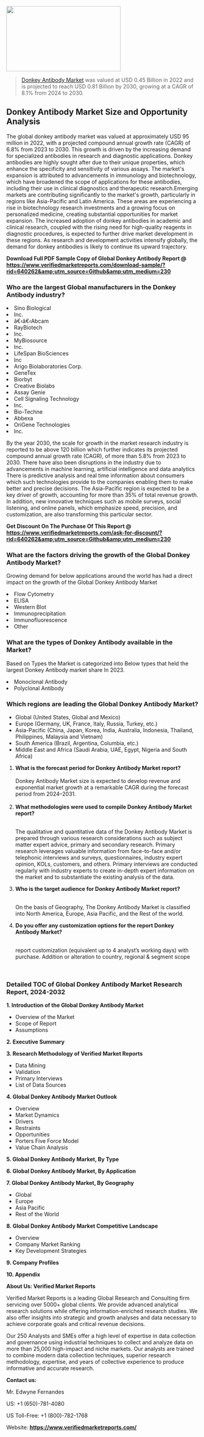 <img src="https://ffe5etoiles.com/wp-content/uploads/2024/12/MST1-300x171.png" alt="" width="300" height="171" class="alignnone size-medium wp-image-20088" /><blockquote><p><p><a href="https://www.verifiedmarketreports.com/download-sample/?rid=640262&utm_source=Github&utm_medium=230" target="_blank">Donkey Antibody Market</a> was valued at USD 0.45 Billion in 2022 and is projected to reach USD 0.81 Billion by 2030, growing at a CAGR of 8.1% from 2024 to 2030.</p></blockquote><p><h2>Donkey Antibody Market Size and Opportunity Analysis</h2>The global donkey antibody market was valued at approximately USD 95 million in 2022, with a projected compound annual growth rate (CAGR) of 6.8% from 2023 to 2030. This growth is driven by the increasing demand for specialized antibodies in research and diagnostic applications. Donkey antibodies are highly sought after due to their unique properties, which enhance the specificity and sensitivity of various assays. The market's expansion is attributed to advancements in immunology and biotechnology, which have broadened the scope of applications for these antibodies, including their use in clinical diagnostics and therapeutic research.Emerging markets are contributing significantly to the market's growth, particularly in regions like Asia-Pacific and Latin America. These areas are experiencing a rise in biotechnology research investments and a growing focus on personalized medicine, creating substantial opportunities for market expansion. The increased adoption of donkey antibodies in academic and clinical research, coupled with the rising need for high-quality reagents in diagnostic procedures, is expected to further drive market development in these regions. As research and development activities intensify globally, the demand for donkey antibodies is likely to continue its upward trajectory.</p><p class=""><strong>Download Full PDF Sample Copy of Global Donkey Antibody Report @ <a href="https://www.verifiedmarketreports.com/download-sample/?rid=640262&amp;utm_source=Github&amp;utm_medium=230" target="_blank">https://www.verifiedmarketreports.com/download-sample/?rid=640262&amp;utm_source=Github&amp;utm_medium=230</a></strong></p><h3 id="" class="">Who are the largest Global manufacturers in the Donkey Antibody industry?</h3><p><li>Sino Biological</li><li> Inc.</li><li> â€‹â€‹Abcam</li><li> RayBiotech</li><li> Inc.</li><li> MyBiosource</li><li> Inc.</li><li> LifeSpan BioSciences</li><li> Inc</li><li> Arigo Biolaboratories Corp.</li><li> GeneTex</li><li> Biorbyt</li><li> Creative Biolabs</li><li> Assay Genie</li><li> Cell Signaling Technology</li><li> Inc.</li><li> Bio-Techne</li><li> Abbexa</li><li> OriGene Technologies</li><li> Inc.</li></p><div class=""><div class="" dir="" data-message-author-role="" data-message-id="" data-message-model-slug=""><div class=""><div class=""><div class=""><div class="" dir="" data-message-author-role="" data-message-id="" data-message-model-slug=""><div class=""><div class=""><p>By the year 2030, the scale for growth in the market research industry is reported to be above 120 billion which further indicates its projected compound annual growth rate (CAGR), of more than 5.8% from 2023 to 2030. There have also been disruptions in the industry due to advancements in machine learning, artificial intelligence and data analytics There is predictive analysis and real time information about consumers which such technologies provide to the companies enabling them to make better and precise decisions. The Asia-Pacific region is expected to be a key driver of growth, accounting for more than 35% of total revenue growth. In addition, new innovative techniques such as mobile surveys, social listening, and online panels, which emphasize speed, precision, and customization, are also transforming this particular sector.</p><p><strong>Get Discount On The Purchase Of This Report @&nbsp; <a href="https://www.verifiedmarketreports.com/ask-for-discount/?rid=640262&amp;utm_source=Github&amp;utm_medium=230" target="_blank">https://www.verifiedmarketreports.com/ask-for-discount/?rid=640262&amp;utm_source=Github&amp;utm_medium=230</a></strong></p></div></div></div></div></div></div></div></div><h3 id="" class="">What are the factors driving the growth of the Global Donkey Antibody Market?</h3><p id="" class="">Growing demand for below applications around the world has had a direct impact on the growth of the Global Donkey Antibody Market</p><p id="" class=""><li>Flow Cytometry</li><li> ELISA</li><li> Western Blot</li><li> Immunoprecipitation</li><li> Immunofluorescence</li><li> Other</li></p><h3 id="" class="">What are the types of Donkey Antibody available in the Market?</h3><p id="" class="">Based on Types the Market is categorized into Below types that held the largest Donkey Antibody market share In 2023.</p><p id="" class=""><li>Monoclonal Antibody</li><li> Polyclonal Antibody</li></p><h3 id="" class="">Which regions are leading the Global Donkey Antibody Market?</h3><ul><li>Global (United States, Global and Mexico)</li><li>Europe (Germany, UK, France, Italy, Russia, Turkey, etc.)</li><li>Asia-Pacific (China, Japan, Korea, India, Australia, Indonesia, Thailand, Philippines, Malaysia and Vietnam)</li><li>South America (Brazil, Argentina, Columbia, etc.)</li><li>Middle East and Africa (Saudi Arabia, UAE, Egypt, Nigeria and South Africa)</li></ul><p><ol><li><strong>What is the forecast period for Donkey Antibody Market report?<br /></strong><br /><span data-sheets-root="1" data-sheets-value="{&quot;1&quot;:2,&quot;2&quot;:&quot;XXXX size is expected to develop revenue and exponential market growth at a remarkable CAGR during the forecast period from 2024&ndash;2030.&quot;}" data-sheets-userformat="{&quot;2&quot;:12674,&quot;4&quot;:{&quot;1&quot;:2,&quot;2&quot;:16776960},&quot;10&quot;:2,&quot;11&quot;:0,&quot;15&quot;:&quot;Arial&quot;,&quot;16&quot;:12}">Donkey Antibody Market size is expected to develop revenue and exponential market growth at a remarkable CAGR during the forecast period from 2024&ndash;2031.</span><br /><br /></li><li><strong>What methodologies were used to compile Donkey Antibody Market report?<br /><br /></strong><p>The qualitative and quantitative data of the&nbsp;Donkey Antibody Market is prepared through various research considerations such as subject matter expert advice, primary and secondary research. Primary research leverages valuable information from face-to-face and/or telephonic interviews and surveys, questionnaires, industry expert opinion, KOLs, customers, and others. Primary interviews are conducted regularly with industry experts to create in-depth expert information on the market and to substantiate the existing analysis of the data.&nbsp;</p></li><li><strong>Who is the target audience for Donkey Antibody Market report?<br /><br /></strong><p>On the basis of Geography, The&nbsp;Donkey Antibody Market is classified into North America, Europe, Asia Pacific, and the Rest of the world.</p></li><li><strong>Do you offer any customization options for the report Donkey Antibody Market?<br /><br /></strong><p>report customization (equivalent up to 4 analyst&rsquo;s working days) with purchase. Addition or alteration to country, regional &amp; segment scope</p><p>&nbsp;</p></li></ol></p><h3 id="" class="">Detailed TOC of Global Donkey Antibody Market Research Report, 2024-2032</h3><p id="" class=""><strong>1. Introduction of the Global Donkey Antibody Market</strong></p><ul><li>Overview of the Market</li><li>Scope of Report</li><li>Assumptions</li></ul><p id="" class=""><strong>2. Executive Summary</strong></p><p id="" class=""><strong>3. Research Methodology of&nbsp;Verified Market Reports</strong></p><ul><li>Data Mining</li><li>Validation</li><li>Primary Interviews</li><li>List of Data Sources</li></ul><p id="" class=""><strong>4. Global Donkey Antibody Market Outlook</strong></p><ul><li>Overview</li><li>Market Dynamics</li><li>Drivers</li><li>Restraints</li><li>Opportunities</li><li>Porters Five Force Model</li><li>Value Chain Analysis</li></ul><p id="" class=""><strong>5. Global Donkey Antibody Market, By&nbsp;Type</strong></p><p id="" class=""><strong>6. Global Donkey Antibody Market, By Application</strong></p><p id="" class=""><strong>7. Global Donkey Antibody Market, By Geography</strong></p><ul><li>Global</li><li>Europe</li><li>Asia Pacific</li><li>Rest of the World</li></ul><p id="" class=""><strong>8. Global Donkey Antibody Market Competitive Landscape</strong></p><ul><li>Overview</li><li>Company Market Ranking</li><li>Key Development Strategies</li></ul><p id="" class=""><strong>9. Company Profiles</strong></p><p id="" class=""><strong>10. Appendix</strong></p><p id="" class=""><strong>About Us: Verified Market Reports</strong></p><p id="" class="">Verified Market Reports is a leading Global Research and Consulting firm servicing over 5000+ global clients. We provide advanced analytical research solutions while offering information-enriched research studies. We also offer insights into strategic and growth analyses and data necessary to achieve corporate goals and critical revenue decisions.</p><p id="" class="">Our 250 Analysts and SMEs offer a high level of expertise in data collection and governance using industrial techniques to collect and analyze data on more than 25,000 high-impact and niche markets. Our analysts are trained to combine modern data collection techniques, superior research methodology, expertise, and years of collective experience to produce informative and accurate research.</p><p id="" class=""><strong>Contact us:</strong></p><p id="" class="">Mr. Edwyne Fernandes</p><p id="" class="">US: +1 (650)-781-4080</p><p id="" class="">US Toll-Free: +1 (800)-782-1768</p><p id="" class="">Website: <a target="" data-test-app-aware-link=""><strong>https://www.verifiedmarketreports.com/</strong></a></p>
